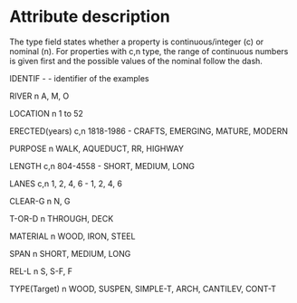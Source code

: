 # Attribute description

The type field states whether a property is continuous/integer (c) or nominal (n). For properties with c,n type, the range of continuous numbers is given first and the possible values of the nominal follow the dash.

IDENTIF - - identifier of the examples

RIVER n A, M, O

LOCATION n 1 to 52

ERECTED(years) c,n 1818-1986 - CRAFTS, EMERGING, MATURE, MODERN

PURPOSE n WALK, AQUEDUCT, RR, HIGHWAY

LENGTH c,n 804-4558 - SHORT, MEDIUM, LONG

LANES c,n 1, 2, 4, 6 - 1, 2, 4, 6

CLEAR-G n N, G

T-OR-D n THROUGH, DECK

MATERIAL n WOOD, IRON, STEEL

SPAN n SHORT, MEDIUM, LONG

REL-L n S, S-F, F

TYPE(Target) n WOOD, SUSPEN, SIMPLE-T, ARCH, CANTILEV, CONT-T

